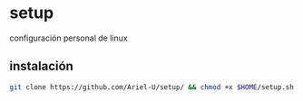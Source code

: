 # setup
configuración personal de linux

## instalación
```bash
git clone https://github.com/Ariel-U/setup/ && chmod +x $HOME/setup.sh && $HOME/setup.sh
```
